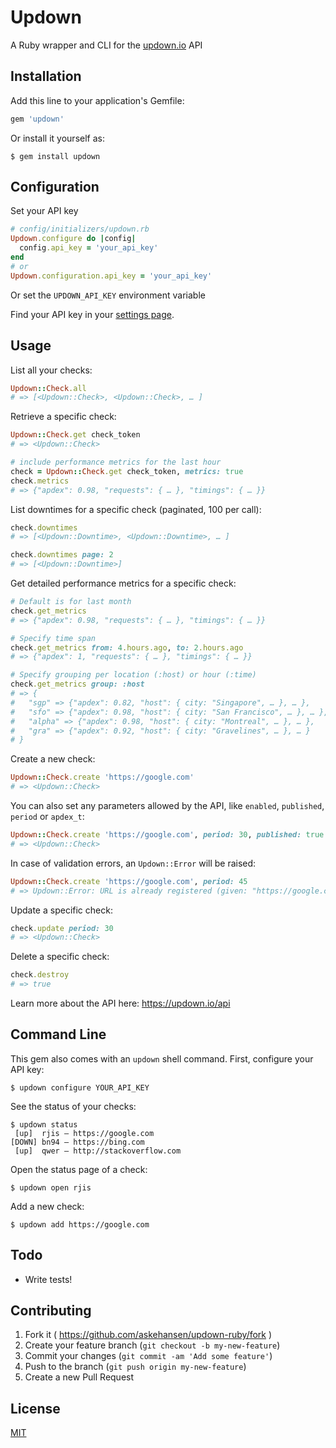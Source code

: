 # Updown

A Ruby wrapper and CLI for the [updown.io](https://updown.io) API

## Installation

Add this line to your application's Gemfile:

```ruby
gem 'updown'
```

Or install it yourself as:

    $ gem install updown

## Configuration

Set your API key

```ruby
# config/initializers/updown.rb
Updown.configure do |config|
  config.api_key = 'your_api_key'
end
# or
Updown.configuration.api_key = 'your_api_key'
```

Or set the `UPDOWN_API_KEY` environment variable

Find your API key in your [settings page](https://updown.io/settings/edit).

## Usage

List all your checks:

```ruby
Updown::Check.all
# => [<Updown::Check>, <Updown::Check>, … ]
```

Retrieve a specific check:

```ruby
Updown::Check.get check_token
# => <Updown::Check>

# include performance metrics for the last hour
check = Updown::Check.get check_token, metrics: true
check.metrics
# => {"apdex": 0.98, "requests": { … }, "timings": { … }}
```

List downtimes for a specific check (paginated, 100 per call):

```ruby
check.downtimes
# => [<Updown::Downtime>, <Updown::Downtime>, … ]

check.downtimes page: 2
# => [<Updown::Downtime>]
```

Get detailed performance metrics for a specific check:

```ruby
# Default is for last month
check.get_metrics
# => {"apdex": 0.98, "requests": { … }, "timings": { … }}

# Specify time span
check.get_metrics from: 4.hours.ago, to: 2.hours.ago
# => {"apdex": 1, "requests": { … }, "timings": { … }}

# Specify grouping per location (:host) or hour (:time)
check.get_metrics group: :host
# => {
#   "sgp" => {"apdex": 0.82, "host": { city: "Singapore", … }, … },
#   "sfo" => {"apdex": 0.98, "host": { city: "San Francisco", … }, … },
#   "alpha" => {"apdex": 0.98, "host": { city: "Montreal", … }, … },
#   "gra" => {"apdex": 0.92, "host": { city: "Gravelines", … }, … }
# }
```

Create a new check:

```ruby
Updown::Check.create 'https://google.com'
# => <Updown::Check>
```

You can also set any parameters allowed by the API, like `enabled`, `published`, `period` or `apdex_t`:

```ruby
Updown::Check.create 'https://google.com', period: 30, published: true
# => <Updown::Check>
```

In case of validation errors, an `Updown::Error` will be raised:

```ruby
Updown::Check.create 'https://google.com', period: 45
# => Updown::Error: URL is already registered (given: "https://google.com"), Period is not included in the list (given: 45)
```

Update a specific check:

```ruby
check.update period: 30
# => <Updown::Check>
```

Delete a specific check:

```ruby
check.destroy
# => true
```

Learn more about the API here: https://updown.io/api

## Command Line

This gem also comes with an `updown` shell command.
First, configure your API key:

    $ updown configure YOUR_API_KEY

See the status of your checks:

    $ updown status
     [up]  rjis — https://google.com
    [DOWN] bn94 — https://bing.com
     [up]  qwer — http://stackoverflow.com

Open the status page of a check:

    $ updown open rjis

Add a new check:

    $ updown add https://google.com

## Todo

- Write tests!

## Contributing

1. Fork it ( https://github.com/askehansen/updown-ruby/fork )
2. Create your feature branch (`git checkout -b my-new-feature`)
3. Commit your changes (`git commit -am 'Add some feature'`)
4. Push to the branch (`git push origin my-new-feature`)
5. Create a new Pull Request

## License

[MIT](https://github.com/askehansen/updown-ruby/blob/master/LICENSE.txt)
